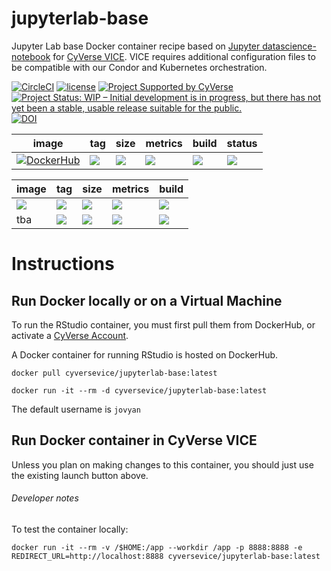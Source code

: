 # jupyterlab-base
Jupyter Lab base Docker container recipe based on [Jupyter datascience-notebook](https://hub.docker.com/r/jupyter/datascience-notebook) for [CyVerse VICE](https://cyverse-visual-interactive-computing-environment.readthedocs-hosted.com/en/latest/index.html). VICE requires additional configuration files to be compatible with our Condor and Kubernetes orchestration. 

[![CircleCI](https://circleci.com/gh/cyverse-vice/jupyterlab-base.svg?style=svg)](https://circleci.com/gh/cyverse-vice/jupyterlab-base) [![license](https://img.shields.io/badge/license-GPLv3-blue.svg)](https://opensource.org/licenses/GPL-3.0)  [![Project Supported by CyVerse](https://img.shields.io/badge/Supported%20by-CyVerse-blue.svg)](https://www.cyverse.org)  [![Project Status: WIP – Initial development is in progress, but there has not yet been a stable, usable release suitable for the public.](https://www.repostatus.org/badges/latest/wip.svg)](https://www.repostatus.org/#wip) [![DOI](https://zenodo.org/badge/DOI/10.5281/zenodo.3246932.svg)](https://doi.org/10.5281/zenodo.3246932)

image | tag | size | metrics | build | status |  
----- | --- | ---- | ------- | ------|--------|
[![DockerHub](https://img.shields.io/badge/DockerHub-brightgreen.svg?style=popout&logo=Docker)](https://hub.docker.com/r/cyversevice/jupyterlab-base) | [![](https://images.microbadger.com/badges/version/cyversevice/jupyterlab-base.svg)](https://microbadger.com/images/cyversevice/jupyterlab-base "latest") |  [![](https://images.microbadger.com/badges/image/cyversevice/jupyterlab-base.svg)](https://microbadger.com/images/cyversevice/jupyterlab-base "latest") | [![](https://img.shields.io/docker/pulls/cyversevice/jupyterlab-base.svg)](https://hub.docker.com/r/cyversevice/jupyterlab-base)  |  [![](https://img.shields.io/docker/cloud/automated/cyversevice/jupyterlab-base.svg)](https://hub.docker.com/r/cyversevice/jupyterlab-base/builds) | [![](https://img.shields.io/docker/build/cyversevice/jupyterlab-base.svg)](https://cloud.docker.com/u/cyversevice/repository/docker/cyversevice/jupyterlab-base)

image | tag | size | metrics | build |
----- | ----| ---- | ------- | ------|
<a href="https://de.cyverse.org/de/?type=quick-launch&quick-launch-id=19f6a94b-71b6-4034-a7a5-40f7bea0b85b&app-id=75773c76-8ee1-11e9-907f-008cfa5ae621" target="_blank"><img src="https://de.cyverse.org/Powered-By-CyVerse-blue.svg"></a> | [![](https://images.microbadger.com/badges/version/cyversevice/jupyterlab-base.svg)](https://microbadger.com/images/cyversevice/jupyterlab-base "latest") | [![](https://images.microbadger.com/badges/image/cyversevice/jupyterlab-base.svg)](https://microbadger.com/images/cyversevice/jupyterlab-base) | [![](https://img.shields.io/docker/pulls/cyversevice/jupyterlab-base/latest.svg)](https://hub.docker.com/r/cyversevice/jupyterlab-base)  |  [![](https://img.shields.io/docker/automated/cyversevice/jupyterlab-base.svg)](https://hub.docker.com/r/cyversevice/jupyterlab-base)|
tba | [![](https://images.microbadger.com/badges/version/cyversevice/jupyterlab-base.svg)](https://microbadger.com/images/cyversevice/jupyterlab-base:1.0.5 "1.0.5") | [![](https://images.microbadger.com/badges/image/cyversevice/jupyterlab-base.svg)](https://microbadger.com/images/cyversevice/jupyterlab-base) | [![](https://img.shields.io/docker/pulls/cyversevice/jupyterlab-base/1.0.5.svg)](https://hub.docker.com/r/cyversevice/jupyterlab-base)  |  [![](https://img.shields.io/docker/automated/cyversevice/jupyterlab-base.svg)](https://hub.docker.com/r/cyversevice/jupyterlab-base)


# Instructions

## Run Docker locally or on a Virtual Machine

To run the RStudio container, you must first pull them from DockerHub, or activate a [CyVerse Account](https://user.cyverse.org/services/mine).

A Docker container for running RStudio is hosted on DockerHub.

```
docker pull cyversevice/jupyterlab-base:latest
```

```
docker run -it --rm -d cyversevice/jupyterlab-base:latest
```

The default username is `jovyan`

## Run Docker container in CyVerse VICE

Unless you plan on making changes to this container, you should just use the existing launch button above. 

###### Developer notes

To test the container locally:

```
docker run -it --rm -v /$HOME:/app --workdir /app -p 8888:8888 -e REDIRECT_URL=http://localhost:8888 cyversevice/jupyterlab-base:latest
```
